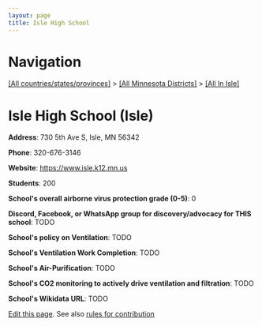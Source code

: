 ```yaml
---
layout: page
title: Isle High School
---
```

# Navigation

[[All countries/states/provinces]](../../..) > [[All Minnesota Districts]](../..) > [[All In Isle]](..)

# Isle High School (Isle)

**Address**: 730 5th Ave S, Isle, MN 56342

**Phone**: 320-676-3146

**Website**: <https://www.isle.k12.mn.us>

**Students**: 200

**School's overall airborne virus protection grade (0-5)**: 0

**Discord, Facebook, or WhatsApp group for discovery/advocacy for THIS school**: TODO

**School's policy on Ventilation**: TODO

**School's Ventilation Work Completion**: TODO

**School's Air-Purification**: TODO

**School's CO2 monitoring to actively drive ventilation and filtration**: TODO

**School's Wikidata URL**: TODO


[Edit this page](https://github.com/ventilate-schools/MN/edit/main/./Isle/Isle_High_School.md). See also [rules for contribution](../../../contribution-rules/)